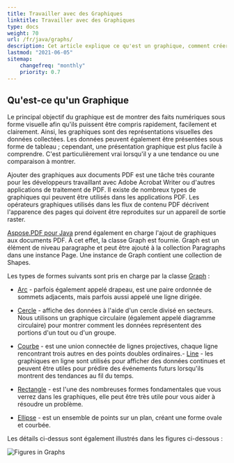 ```yaml
---
title: Travailler avec des Graphiques
linktitle: Travailler avec des Graphiques
type: docs
weight: 70
url: /fr/java/graphs/
description: Cet article explique ce qu'est un graphique, comment créer un objet rectangle rempli, comment ajouter du texte à l'intérieur d'un objet graphique, comment ajouter un objet ligne au PDF, etc.
lastmod: "2021-06-05"
sitemap:
    changefreq: "monthly"
    priority: 0.7
---
```


## Qu'est-ce qu'un Graphique

Le principal objectif du graphique est de montrer des faits numériques sous forme visuelle afin qu'ils puissent être compris rapidement, facilement et clairement. Ainsi, les graphiques sont des représentations visuelles des données collectées. Les données peuvent également être présentées sous forme de tableau ; cependant, une présentation graphique est plus facile à comprendre. C'est particulièrement vrai lorsqu'il y a une tendance ou une comparaison à montrer.

Ajouter des graphiques aux documents PDF est une tâche très courante pour les développeurs travaillant avec Adobe Acrobat Writer ou d'autres applications de traitement de PDF.
 Il existe de nombreux types de graphiques qui peuvent être utilisés dans les applications PDF. Les opérateurs graphiques utilisés dans les flux de contenu PDF décrivent l'apparence des pages qui doivent être reproduites sur un appareil de sortie raster.

[Aspose.PDF pour Java](/pdf/fr/java/) prend également en charge l'ajout de graphiques aux documents PDF. À cet effet, la classe Graph est fournie. Graph est un élément de niveau paragraphe et peut être ajouté à la collection Paragraphs dans une instance Page. Une instance de Graph contient une collection de Shapes.

Les types de formes suivants sont pris en charge par la classe [Graph](https://reference.aspose.com/pdf/java/com.aspose.pdf.drawing/Graph) :

- [Arc](/pdf/fr/java/add-arc/) - parfois également appelé drapeau, est une paire ordonnée de sommets adjacents, mais parfois aussi appelé une ligne dirigée.
- [Cercle](/pdf/fr/java/add-circle/) - affiche des données à l'aide d'un cercle divisé en secteurs. Nous utilisons un graphique circulaire (également appelé diagramme circulaire) pour montrer comment les données représentent des portions d'un tout ou d'un groupe.

- [Courbe](/pdf/fr/java/add-curve/) - est une union connectée de lignes projectives, chaque ligne rencontrant trois autres en des points doubles ordinaires.- [Line](/pdf/fr/java/add-line) - les graphiques en ligne sont utilisés pour afficher des données continues et peuvent être utiles pour prédire des événements futurs lorsqu'ils montrent des tendances au fil du temps.
- [Rectangle](/pdf/fr/java/add-rectangle/) - est l'une des nombreuses formes fondamentales que vous verrez dans les graphiques, elle peut être très utile pour vous aider à résoudre un problème.
- [Ellipse](/pdf/fr/java/add-ellipse/) - est un ensemble de points sur un plan, créant une forme ovale et courbée.

Les détails ci-dessus sont également illustrés dans les figures ci-dessous :

![Figures in Graphs](graph.png)
